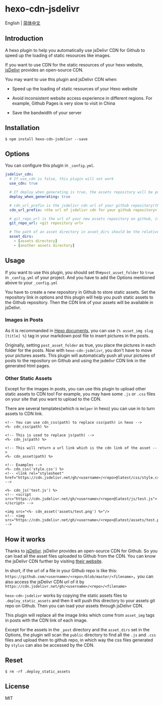 # hexo-cdn-jsdelivr

English | [简体中文](./readme-cn.md)

## Introduction

A hexo plugin to help you automatically use jsDelivr CDN for Github to speed up the loading of static resources like images.

If you want to use CDN for the static resources of your hexo website, [jsDelivr](https://www.jsdelivr.com/) provides an open-source CDN.

You may want to use this plugin and jsDelivr CDN when:

- Speed up the loading of static resources of your Hexo website
- Avoid inconsistent website access experience in different regions. For example, Github Pages is very slow to visit in China

- Save the bandwidth of your server

## Installation

```shell
$ npm install hexo-cdn-jsdelivr --save
```

## Options

You can configure this plugin in `_config.yml`.

```yaml
jsdelivr_cdn:
  # If use_cdn is false, this plugin will not work
  use_cdn: true 

  # If deploy_when_generating is true, the assets repository will be pushed to github every time you generate the hexo project using 'hexo g' command. If this flag is set false, the repository will be pushed when deploying. You can manually push the assets repository to github when generating by using 'hexo g cdn' command.
  deploy_when_generating: true

  # cdn_url_prefix is the jsdelivr cdn url of your github repository(the assets repository for static assets rather than the hexo project deployment repository), it should be like: https://cdn.jsdelivr.net/gh/<username for github>/<assets repo name>/
  cdn_url_prefix: <the url of jsdelivr cdn for your github repository>

  # git_repo_url is the url of your new assets repository on github, it should be like git@github.com:<username>/<repo>.git
  git_repo_url: <git repository url>

  # The path of an asset directory in asset_dirs should be the relative path to your hexo project directory, e.g. assets or source/assets or themes/<theme name>/assets. If you only want to use the cdn for the images in your posts, you can leave asset_dirs as empty
  asset_dirs:
    - [assets directory]
    - [another assets directory]
```

## Usage

If you want to use this plugin, you should set the`post_asset_folder` to `true` in `_config.yml` of your project. And you have to add the Options mentioned above to your `_config.yml`

You have to create a new repository in Github to store static assets. Set the repository link in options and this plugin will help you push static assets to the Github repository. Then the CDN link of your assets will be available in jsDelivr.

### Images in Posts

As it is recommanded in [Hexo documents](https://hexo.io/docs/asset-folders), you can use `{% asset_img slug [title] %}` tag in your markdown post file to insert pictures in the posts.

Originally, setting `post_asset_folder` as true, you place the pictures in each folder for the posts. Now with `hexo-cdn-jsdelivr`, you don't have to move your pictures assets. This plugin will automatically push all your pictures of posts to the repository on Github and using the jsdelivr CDN link in the generated html pages.

### Other Static Assets

Except for the images in posts, you can use this plugin to upload other static assets to CDN too! For example, you may have some `.js` or `.css` files on your site that you want to upload to the CDN.

There are several templates(which is `Helper` in hexo) you can use in to turn assets to CDN link.

```ejs
<!-- You can use cdn_css(path) to replace css(path) in hexo -->
<%- cdn_css(path) %>

<!-- This is used to replace js(path) -->
<%- cdn_js(path) %>

<!-- This will return a url link which is the cdn link of the asset -->
<%- cdn_asset(path) %>

<!-- Examples -->
<%- cdn_css('style.css') %>
<!-- <link rel="stylesheet" href="https://cdn.jsdelivr.net/gh/<username>/<repo>@latest/css/style.css"> -->

<%- cdn_js('test.js') %>
<!-- <script src="https://cdn.jsdelivr.net/gh/<username>/<repo>@latest/js/test.js"></script> -->

<img src="<%- cdn_asset('assets/test.png') %>"/>
<!-- <img src="https://cdn.jsdelivr.net/gh/<username>/<repo>@latest/assets/test.png"/>  -->
```



## How it works

Thanks to  [jsDelivr](https://www.jsdelivr.com). jsDelivr  provides an open-source CDN for Github. So you can load all the asset files uploaded to Github from the CDN. You can know the jsDelivr CDN further by visiting [their website](https://www.jsdelivr.com/features).

In short, if the url of a file in your Github repo is like this: `https://github.com/<username>/<repo>/blob/master/<filename>`，you can also access the jsDelivr CDN url of it by `https://cdn.jsdelivr.net/gh/<username>/<repo>/<filename>`

`hexo-cdn-jsdelivr` works by copying the static assets files to `.deploy_static_assets` and then it will push this directory to your assets git repo on Github. Then you can load your assets through jsDelivr CDN.

This plugin will replace all the image links which come from `asset_img` tags in posts with the CDN link of each image. 

Except for the assets in the `_post` directory and the `asset_dirs` set in the Options, the plugin will scan the `public` directory to find all the `.js` and `.css` files and upload them to github repo, in which way the css files generated by `stylus` can also be accessed by the CDN.

## Reset

```
$ rm -rf .deploy_static_assets
```

## License

MIT